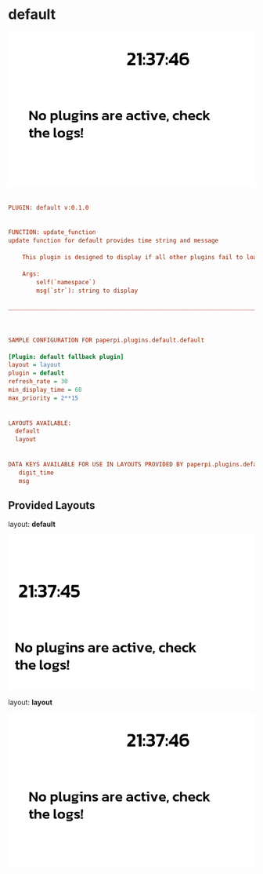 # default

![sample image for plugin default](./default.layout-sample.png)
```ini
 
PLUGIN: default v:0.1.0

 
FUNCTION: update_function
update function for default provides time string and message
    
    This plugin is designed to display if all other plugins fail to load
    
    Args:
        self(`namespace`)
        msg(`str`): string to display
    
___________________________________________________________________________
 
 

SAMPLE CONFIGURATION FOR paperpi.plugins.default.default

[Plugin: default fallback plugin]
layout = layout
plugin = default
refresh_rate = 30
min_display_time = 60
max_priority = 2**15

 
LAYOUTS AVAILABLE:
  default
  layout
 

DATA KEYS AVAILABLE FOR USE IN LAYOUTS PROVIDED BY paperpi.plugins.default.default:
   digit_time
   msg
```

## Provided Layouts

layout: **default**

![sample image for plugin default](./default.default-sample.png) 


layout: **layout**

![sample image for plugin layout](./default.layout-sample.png) 


